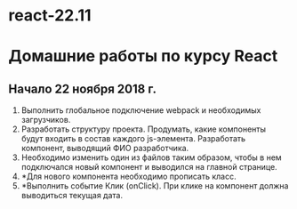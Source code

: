# react-22.11
<h1>Домашние работы по курсу React </h1>
<h2> Начало 22 ноября 2018 г. </h2>
<ol>
<li>
Выполнить глобальное подключение webpack и необходимых загрузчиков.</li>
<li>Разработать структуру проекта. Продумать, какие компоненты будут входить в состав каждого js-элемента. Разработать компонент, выводящий ФИО разработчика.</li>
<li>Необходимо изменить один из файлов таким образом, чтобы в нем подключался новый компонент и выводился на главной странице.</li>
<li>*Для нового компонента необходимо прописать класс.</li>
<li>*Выполнить событие Клик (onClick). При клике на компонент должна выводиться текущая дата.</li>
</ol>